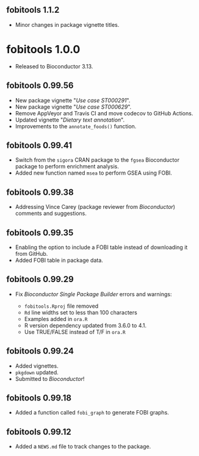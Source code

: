 ## fobitools 1.1.2

* Minor changes in package vignette titles.

# fobitools 1.0.0

* Released to Bioconductor 3.13.

## fobitools 0.99.56

* New package vignette "_Use case ST000291_".     
* New package vignette "_Use case ST000629_".    
* Remove AppVeyor and Travis CI and move codecov to GitHub Actions.
* Updated vignette "_Dietary text annotation_".
* Improvements to the `annotate_foods()` function.

## fobitools 0.99.41

* Switch from the `sigora` CRAN package to the `fgsea` Bioconductor package to perform enrichment analysis.
* Added new function named `msea` to perform GSEA using FOBI.

## fobitools 0.99.38

* Addressing Vince Carey (package reviewer from _Bioconductor_) comments and suggestions.

## fobitools 0.99.35

* Enabling the option to include a FOBI table instead of downloading it from GitHub.
* Added FOBI table in package data.

## fobitools 0.99.29

* Fix _Bioconductor Single Package Builder_ errors and warnings:

  - `fobitools.Rproj` file removed
  - `Rd` line widths set to less than 100 characters
  - Examples added in `ora.R`
  - R version dependency updated from 3.6.0 to 4.1.
  - Use TRUE/FALSE instead of T/F in `ora.R`

## fobitools 0.99.24

* Added vignettes.
* `pkgdown` updated.
* Submitted to _Bioconductor_!

## fobitools 0.99.18

* Added a function called `fobi_graph` to generate FOBI graphs.

## fobitools 0.99.12

* Added a `NEWS.md` file to track changes to the package.
